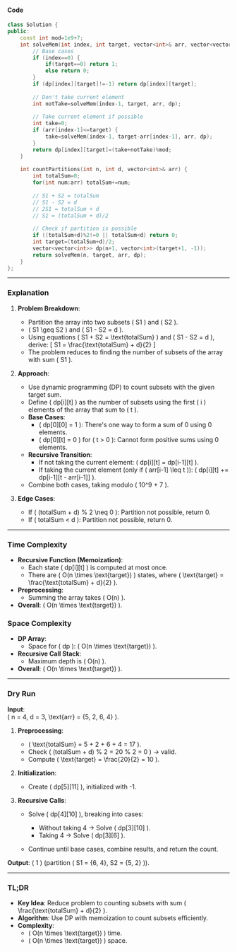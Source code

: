 #### Code
```cpp
class Solution {
public:
    const int mod=1e9+7;
    int solveMem(int index, int target, vector<int>& arr, vector<vector<int>>& dp) {
        // Base cases
        if (index==0) {
            if(target==0) return 1;
            else return 0;
        }
        if (dp[index][target]!=-1) return dp[index][target];
        
        // Don't take current element
        int notTake=solveMem(index-1, target, arr, dp);
        
        // Take current element if possible
        int take=0;
        if (arr[index-1]<=target) {
            take=solveMem(index-1, target-arr[index-1], arr, dp);
        }
        return dp[index][target]=(take+notTake)%mod;
    }
    
    int countPartitions(int n, int d, vector<int>& arr) {
        int totalSum=0;
        for(int num:arr) totalSum+=num;
        
        // S1 + S2 = totalSum
        // S1 - S2 = d
        // 2S1 = totalSum + d
        // S1 = (totalSum + d)/2
        
        // Check if partition is possible
        if ((totalSum+d)%2!=0 || totalSum<d) return 0;
        int target=(totalSum+d)/2;
        vector<vector<int>> dp(n+1, vector<int>(target+1, -1));
        return solveMem(n, target, arr, dp);
    }
};
```

---

### Explanation
1. **Problem Breakdown**:
   - Partition the array into two subsets \( S1 \) and \( S2 \).
   - \( S1 \geq S2 \) and \( S1 - S2 = d \).
   - Using equations \( S1 + S2 = \text{totalSum} \) and \( S1 - S2 = d \), derive:
     \[
     S1 = \frac{\text{totalSum} + d}{2}
     \]
   - The problem reduces to finding the number of subsets of the array with sum \( S1 \).

2. **Approach**:
   - Use dynamic programming (DP) to count subsets with the given target sum.
   - Define \( dp[i][t] \) as the number of subsets using the first \( i \) elements of the array that sum to \( t \).
   - **Base Cases**:
     - \( dp[0][0] = 1 \): There's one way to form a sum of 0 using 0 elements.
     - \( dp[0][t] = 0 \) for \( t > 0 \): Cannot form positive sums using 0 elements.
   - **Recursive Transition**:
     - If not taking the current element: \( dp[i][t] = dp[i-1][t] \).
     - If taking the current element (only if \( arr[i-1] \leq t \)): \( dp[i][t] += dp[i-1][t - arr[i-1]] \).
   - Combine both cases, taking modulo \( 10^9 + 7 \).

3. **Edge Cases**:
   - If \( (totalSum + d) \% 2 \neq 0 \): Partition not possible, return 0.
   - If \( totalSum < d \): Partition not possible, return 0.

---

### Time Complexity
- **Recursive Function (Memoization)**:
  - Each state \( dp[i][t] \) is computed at most once.
  - There are \( O(n \times \text{target}) \) states, where \( \text{target} = \frac{\text{totalSum} + d}{2} \).
- **Preprocessing**:
  - Summing the array takes \( O(n) \).
- **Overall**: \( O(n \times \text{target}) \).

### Space Complexity
- **DP Array**:
  - Space for \( dp \): \( O(n \times \text{target}) \).
- **Recursive Call Stack**:
  - Maximum depth is \( O(n) \).
- **Overall**: \( O(n \times \text{target}) \).

---

### Dry Run
**Input**:  
\( n = 4, d = 3, \text{arr} = \{5, 2, 6, 4\} \).

1. **Preprocessing**:
   - \( \text{totalSum} = 5 + 2 + 6 + 4 = 17 \).
   - Check \( (totalSum + d) \% 2 = 20 \% 2 = 0 \) → valid.
   - Compute \( \text{target} = \frac{20}{2} = 10 \).

2. **Initialization**:
   - Create \( dp[5][11] \), initialized with -1.

3. **Recursive Calls**:
   - Solve \( dp[4][10] \), breaking into cases:
     - Without taking 4 → Solve \( dp[3][10] \).
     - Taking 4 → Solve \( dp[3][6] \).

   - Continue until base cases, combine results, and return the count.

**Output**: \( 1 \) (partition \( S1 = \{6, 4\}, S2 = \{5, 2\} \)).

---

### TL;DR
- **Key Idea**: Reduce problem to counting subsets with sum \( \frac{\text{totalSum} + d}{2} \).
- **Algorithm**: Use DP with memoization to count subsets efficiently.  
- **Complexity**:  
  - \( O(n \times \text{target}) \) time.  
  - \( O(n \times \text{target}) \) space.  

